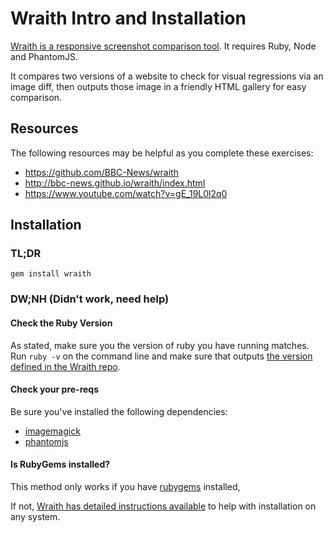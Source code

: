 # Wraith Intro and Installation

[Wraith is a responsive screenshot comparison tool](http://bbc-news.github.io/wraith/index.html). It requires Ruby, Node and PhantomJS.

It compares two versions of a website to check for visual regressions via an image diff, then outputs those image in a friendly HTML gallery for easy comparison.

## Resources

The following resources may be helpful as you complete these exercises:

- https://github.com/BBC-News/wraith
- http://bbc-news.github.io/wraith/index.html
- https://www.youtube.com/watch?v=gE_19L0l2q0

## Installation

### TL;DR

```
gem install wraith
```

### DW;NH (Didn't work, need help)

#### Check the Ruby Version

As stated, make sure you the version of ruby you have running matches. Run `ruby -v` on the command line and make sure that outputs [the version defined in the Wraith repo](https://github.com/BBC-News/wraith/blob/master/.ruby-version).

#### Check your pre-reqs

Be sure you've installed the following dependencies:

- [imagemagick](http://www.imagemagick.org/script/binary-releases.php)
- [phantomjs](http://phantomjs.org/download.html)

#### Is RubyGems installed?

This method only works if you have [rubygems](https://rubygems.org/) installed,

If not, [Wraith has detailed instructions available](http://bbc-news.github.io/wraith/os-install.html) to help with installation on any system.
